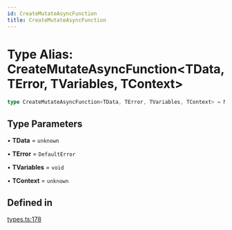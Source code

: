 ```yaml
---
id: CreateMutateAsyncFunction
title: CreateMutateAsyncFunction
---
```


# Type Alias: CreateMutateAsyncFunction\<TData, TError, TVariables, TContext\>

```ts
type CreateMutateAsyncFunction<TData, TError, TVariables, TContext> = MutateFunction<TData, TError, TVariables, TContext>;
```

## Type Parameters

• **TData** = `unknown`

• **TError** = `DefaultError`

• **TVariables** = `void`

• **TContext** = `unknown`

## Defined in

[types.ts:178](https://github.com/TanStack/query/blob/main/packages/angular-query-experimental/src/types.ts#L178)
